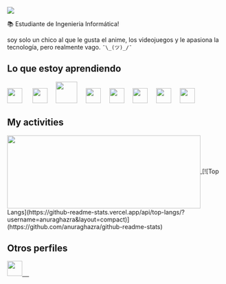 <p align="left"> <!--- <img src="https://komarev.com/ghpvc/?username=Carlososuna11" alt="Carlososuna11" /> --><img src="https://www.codewars.com/users/Carlososuna11/badges/small" /></p> 
📚 Estudiante de Ingenieria Informática!

soy solo un chico al que le gusta el anime, los videojuegos y le apasiona la tecnología, pero realmente vago.
`¯\_(ツ)_/¯`
## Lo que estoy aprendiendo
<img src="https://cdn.jsdelivr.net/gh/devicons/devicon@latest/icons/git/git-original.svg" width="35px">&nbsp;&nbsp;&nbsp;&nbsp;&nbsp;
<img src="https://cdn.jsdelivr.net/gh/devicons/devicon@latest/icons/python/python-original.svg" width="35px">&nbsp;&nbsp;&nbsp;&nbsp;
<img src="https://cdn.jsdelivr.net/gh/devicons/devicon@latest/icons/django/django-original.svg" width="50">&nbsp;&nbsp;&nbsp;&nbsp;
<img src="https://cdn.jsdelivr.net/gh/devicons/devicon@latest/icons/nodejs/nodejs-original.svg" width="35px">&nbsp;&nbsp;&nbsp;&nbsp;
<img src="https://cdn.jsdelivr.net/gh/devicons/devicon@latest/icons/express/express-original-wordmark.svg" width="35px">&nbsp;&nbsp;&nbsp;&nbsp;
<img src="https://cdn.jsdelivr.net/gh/devicons/devicon@latest/icons/postgresql/postgresql-original.svg" width="35px">&nbsp;&nbsp;&nbsp;&nbsp;
<img src="https://cdn.jsdelivr.net/gh/devicons/devicon@latest/icons/linux/linux-original.svg" width="35px">&nbsp;&nbsp;&nbsp;&nbsp;
<img src="https://upload.wikimedia.org/wikipedia/commons/9/9a/Visual_Studio_Code_1.35_icon.svg" width="35px">&nbsp;&nbsp;&nbsp;&nbsp;
## My activities

<a href="https://github.com/Carlososuna11/github-readme-stats">
  <img width=450 height=170 align="center" src="https://github-readme-stats.vercel.app/api?username=Carlososuna11&theme=midnight-purple&show_icons=true&bg_color=0D1117&hide_border=true" />
</a>
[![Top Langs](https://github-readme-stats.vercel.app/api/top-langs/?username=anuraghazra&layout=compact)](https://github.com/anuraghazra/github-readme-stats)

## Otros perfiles
<a href = "https://www.codewars.com/users/Carlososuna11">
  <img src="https://www.codewars.com/assets/logos/logo-61192cf7c75904d495e7ad69695fbf0bffd965bc3e17ac60f6c6b475304db09d.svg" width="35px">&nbsp;&nbsp;&nbsp;&nbsp;
 </a>
